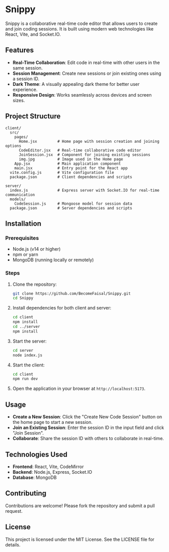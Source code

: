 # Snippy

Snippy is a collaborative real-time code editor that allows users to create and join coding sessions. It is built using modern web technologies like React, Vite, and Socket.IO.

## Features

- **Real-Time Collaboration**: Edit code in real-time with other users in the same session.
- **Session Management**: Create new sessions or join existing ones using a session ID.
- **Dark Theme**: A visually appealing dark theme for better user experience.
- **Responsive Design**: Works seamlessly across devices and screen sizes.

## Project Structure

```
client/
  src/
    pages/
      Home.jsx         # Home page with session creation and joining options
      CodeEditor.jsx   # Real-time collaborative code editor
      JoinSession.jsx  # Component for joining existing sessions
      img.jpg          # Image used in the Home page
    App.jsx            # Main application component
    main.jsx           # Entry point for the React app
  vite.config.js       # Vite configuration file
  package.json         # Client dependencies and scripts

server/
  index.js             # Express server with Socket.IO for real-time communication
  models/
    CodeSession.js     # Mongoose model for session data
  package.json         # Server dependencies and scripts
```

## Installation

### Prerequisites
- Node.js (v14 or higher)
- npm or yarn
- MongoDB (running locally or remotely)

### Steps

1. Clone the repository:
   ```bash
   git clone https://github.com/BecomeFaisal/Snippy.git
   cd Snippy
   ```

2. Install dependencies for both client and server:
   ```bash
   cd client
   npm install
   cd ../server
   npm install
   ```

3. Start the server:
   ```bash
   cd server
   node index.js
   ```

4. Start the client:
   ```bash
   cd client
   npm run dev
   ```

5. Open the application in your browser at `http://localhost:5173`.

## Usage

- **Create a New Session**: Click the "Create New Code Session" button on the home page to start a new session.
- **Join an Existing Session**: Enter the session ID in the input field and click "Join Session".
- **Collaborate**: Share the session ID with others to collaborate in real-time.

## Technologies Used

- **Frontend**: React, Vite, CodeMirror
- **Backend**: Node.js, Express, Socket.IO
- **Database**: MongoDB

## Contributing

Contributions are welcome! Please fork the repository and submit a pull request.

## License

This project is licensed under the MIT License. See the LICENSE file for details.
